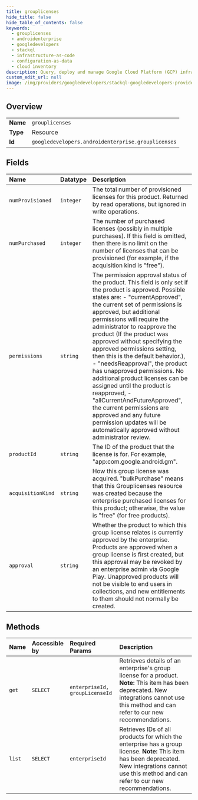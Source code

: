 ```yaml
---
title: grouplicenses
hide_title: false
hide_table_of_contents: false
keywords:
  - grouplicenses
  - androidenterprise
  - googledevelopers    
  - stackql
  - infrastructure-as-code
  - configuration-as-data
  - cloud inventory
description: Query, deploy and manage Google Cloud Platform (GCP) infrastructure and resources using SQL
custom_edit_url: null
image: /img/providers/googledevelopers/stackql-googledevelopers-provider-featured-image.png
---
```

  
    

## Overview
<table><tbody>
<tr><td><b>Name</b></td><td><code>grouplicenses</code></td></tr>
<tr><td><b>Type</b></td><td>Resource</td></tr>
<tr><td><b>Id</b></td><td><code>googledevelopers.androidenterprise.grouplicenses</code></td></tr>
</tbody></table>

## Fields
| Name | Datatype | Description |
|:-----|:---------|:------------|
| `numProvisioned` | `integer` | The total number of provisioned licenses for this product. Returned by read operations, but ignored in write operations. |
| `numPurchased` | `integer` | The number of purchased licenses (possibly in multiple purchases). If this field is omitted, then there is no limit on the number of licenses that can be provisioned (for example, if the acquisition kind is "free"). |
| `permissions` | `string` | The permission approval status of the product. This field is only set if the product is approved. Possible states are: - "currentApproved", the current set of permissions is approved, but additional permissions will require the administrator to reapprove the product (If the product was approved without specifying the approved permissions setting, then this is the default behavior.), - "needsReapproval", the product has unapproved permissions. No additional product licenses can be assigned until the product is reapproved, - "allCurrentAndFutureApproved", the current permissions are approved and any future permission updates will be automatically approved without administrator review.  |
| `productId` | `string` | The ID of the product that the license is for. For example, "app:com.google.android.gm". |
| `acquisitionKind` | `string` | How this group license was acquired. "bulkPurchase" means that this Grouplicenses resource was created because the enterprise purchased licenses for this product; otherwise, the value is "free" (for free products). |
| `approval` | `string` | Whether the product to which this group license relates is currently approved by the enterprise. Products are approved when a group license is first created, but this approval may be revoked by an enterprise admin via Google Play. Unapproved products will not be visible to end users in collections, and new entitlements to them should not normally be created. |
## Methods
| Name | Accessible by | Required Params | Description |
|:-----|:--------------|:----------------|:------------|
| `get` | `SELECT` | `enterpriseId, groupLicenseId` | Retrieves details of an enterprise's group license for a product. **Note:** This item has been deprecated. New integrations cannot use this method and can refer to our new recommendations. |
| `list` | `SELECT` | `enterpriseId` | Retrieves IDs of all products for which the enterprise has a group license. **Note:** This item has been deprecated. New integrations cannot use this method and can refer to our new recommendations. |
